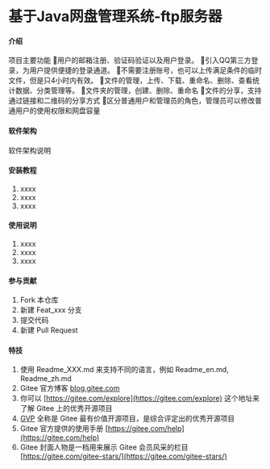 # 基于Java网盘管理系统-ftp服务器

#### 介绍
项目主要功能
用户的邮箱注册、验证码验证以及用户登录。
引入QQ第三方登录，为用户提供便捷的登录通道。
不需要注册账号，也可以上传满足条件的临时文件，但是只4小时内有效。
文件的管理，上传、下载、重命名、删除、查看统计数据、分类管理等。
文件夹的管理，创建、删除、重命名
文件的分享，支持通过链接和二维码的分享方式
区分普通用户和管理员的角色，管理员可以修改普通用户的使用权限和网盘容量

#### 软件架构
软件架构说明


#### 安装教程

1.  xxxx
2.  xxxx
3.  xxxx

#### 使用说明

1.  xxxx
2.  xxxx
3.  xxxx

#### 参与贡献

1.  Fork 本仓库
2.  新建 Feat_xxx 分支
3.  提交代码
4.  新建 Pull Request


#### 特技

1.  使用 Readme\_XXX.md 来支持不同的语言，例如 Readme\_en.md, Readme\_zh.md
2.  Gitee 官方博客 [blog.gitee.com](https://blog.gitee.com)
3.  你可以 [https://gitee.com/explore](https://gitee.com/explore) 这个地址来了解 Gitee 上的优秀开源项目
4.  [GVP](https://gitee.com/gvp) 全称是 Gitee 最有价值开源项目，是综合评定出的优秀开源项目
5.  Gitee 官方提供的使用手册 [https://gitee.com/help](https://gitee.com/help)
6.  Gitee 封面人物是一档用来展示 Gitee 会员风采的栏目 [https://gitee.com/gitee-stars/](https://gitee.com/gitee-stars/)
